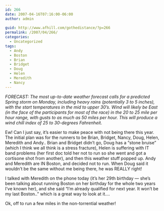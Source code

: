 ```yaml
---
id: 266
date: 2007-04-16T07:16:00-06:00
author: admin
  
guid: http://www.afhill.com/gothedistance/?p=266
permalink: /2007/04/266/
categories:
  - Uncategorized
tags:
  - Andy
  - Boston
  - Brian
  - Bridget
  - Doug
  - Helen
  - Meredith
  - Nancy
---
```

_FORECAST: The most up-to-date weather forecast calls for a predicted Spring storm on Monday, including heavy rains (potentially 3 to 5 inches), with the start temperatures in the mid to upper 30&#8217;s. Wind will likely be East (in the face of the participants for most of the race) in the 20 to 25 mile per hour range, with gusts to as much as 50 miles per hour. This will produce a wind chill index of 25 to 30-degrees Fahrenheit._

Ew! Can I just say, it&#8217;s easier to make peace with not being there this year. The initial plan was for the runners to be Brian, Bridget, Nancy, Doug, Helen, Meredith and Andy.. Brian and Bridget didn&#8217;t go, Doug has a &#8220;stone bruise&#8221; (which I think we all think is a stress fracture), Helen is suffering with IT band problems (her first doc told her not to run so she went and got a cortisone shot from another), and then this weather stuff popped up. Andy and Meredith are IN Boston, and decided not to run. When Doug said it wouldn&#8217;t be the same without me being there, he was REALLY right!

I talked with Meredith on the phone today (it&#8217;s her 29th birthday &#8212; she&#8217;s been talking about running Boston on her birthday for the whole two years I&#8217;ve known her), and she said &#8220;I&#8217;m already qualified for next year. It won&#8217;t be my last Boston..&#8221; which is a great way to look at it&#8230;.

Ok, off to run a few miles in the non-torrential weather!